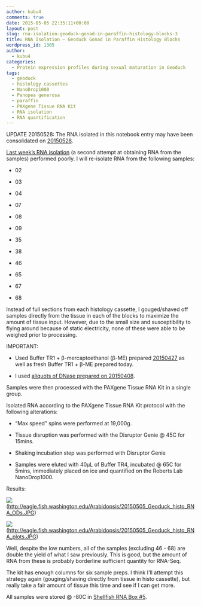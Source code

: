 ```yaml
---
author: kubu4
comments: true
date: 2015-05-05 22:35:11+00:00
layout: post
slug: rna-isolation-geoduck-gonad-in-paraffin-histology-blocks-3
title: RNA Isolation – Geoduck Gonad in Paraffin Histology Blocks
wordpress_id: 1305
author:
  - kubu4
categories:
  - Protein expression profiles during sexual maturation in Geoduck
tags:
  - geoduck
  - histology cassettes
  - NanoDrop1000
  - Panopea generosa
  - paraffin
  - PAXgene Tissue RNA Kit
  - RNA isolation
  - RNA quantification
---
```


UPDATE 20150528: The RNA isolated in this notebook entry may have been consolidated on [20150528](2015-05-29-bioanalyzer-geoduck-gonad-rna-quality-assessment.md).

[Last week’s RNA isolation](https://robertslab.github.io/sams-notebook/2015/04/27/rna-isolation-geoduck-gonad-in-paraffin-histology-blocks-2.html) (a second attempt at obtaining RNA from the samples) performed poorly. I will re-isolate RNA from the following samples:




    
  * 02

    
  * 03

    
  * 04

    
  * 07

    
  * 08

    
  * 09

    
  * 35

    
  * 38

    
  * 46

    
  * 65

    
  * 67

    
  * 68



Instead of full sections from each histology cassette, I gouged/shaved off samples directly from the tissue in each of the blocks to maximize the amount of tissue input. However, due to the small size and susceptibility to flying around because of static electricity, none of these were able to be weighed prior to processing.

IMPORTANT:


    
  * Used Buffer TR1 + β-mercaptoethanol (β-ME) prepared [20150427](https://robertslab.github.io/sams-notebook/2015/04/27/rna-isolation-geoduck-gonad-in-paraffin-histology-blocks-2.html) as well as fresh Buffer TR1 + β-ME prepared today.

    
  * I used [aliquots of DNase prepared on 20150408](https://robertslab.github.io/sams-notebook/2015/04/08/rna-isolation-geoduck-foot-in-paraffin-histology-blocks.html).



Samples were then processed with the PAXgene Tissue RNA Kit in a single group.

Isolated RNA according to the PAXgene Tissue RNA Kit protocol with the following alterations:


    
  * “Max speed” spins were performed at 19,000g.

    
  * Tissue disruption was performed with the Disruptor Genie @ 45C for 15mins.

    
  * Shaking incubation step was performed with Disruptor Genie

    
  * Samples were eluted with 40μL of Buffer TR4, incubated @ 65C for 5mins, immediately placed on ice and quantified on the Roberts Lab NanoDrop1000.



Results:

![](https://eagle.fish.washington.edu/Arabidopsis/20150505_Geoduck_histo_RNA_ODs.JPG)(http://eagle.fish.washington.edu/Arabidopsis/20150505_Geoduck_histo_RNA_ODs.JPG)



![](https://eagle.fish.washington.edu/Arabidopsis/20150505_Geoduck_histo_RNA_plots.JPG)(http://eagle.fish.washington.edu/Arabidopsis/20150505_Geoduck_histo_RNA_plots.JPG)





Well, despite the low numbers, all of the samples (excluding 46 - 68) are double the yield of what I saw previously. This is good, but the amount of RNA from these is probably borderline sufficient quantity for RNA-Seq.

The kit has enough columns for six sample preps. I think I'll attempt this strategy again (gouging/shaving directly from tissue in histo cassette), but really take a fair amount of tissue this time and see if I can get more.

All samples were stored @ -80C in [Shellfish RNA Box #5](https://docs.google.com/spreadsheet/ccc?key=0AmS_90rPaQMzcHdyU1d0MDVMLWpaTWdadnJSd0M4UUE&usp=sharing).
